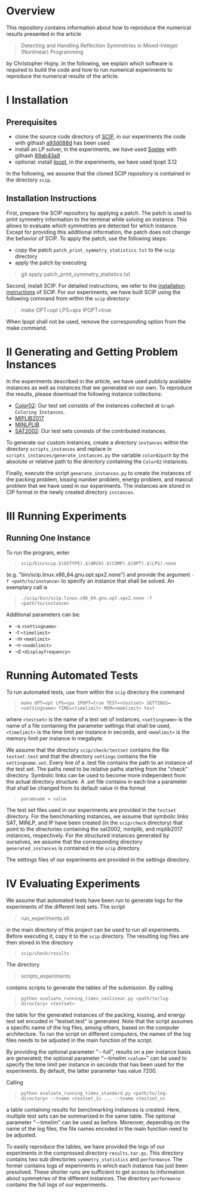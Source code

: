 # Overview

This repository contains information about how to reproduce the numerical results presented in the article

> Detecting and Handling Reflection Symmetries in Mixed-Integer (Nonlinear) Programming

by Christopher Hojny. In the following, we explain which software is required to build the code and how to run numerical experiments to reproduce the numerical results of the article.

# I Installation

## Prerequisites

- clone the source code directory of [SCIP](https://github.com/scipopt/scip), in our experiments the code with githash [a93d088d](https://github.com/scipopt/scip/commit/a93d088d22b63194b842f658af7d20ab624a5dff) has been used
- install an LP solver, in the experiments, we have used [Soplex](https://github.com/scipopt/soplex) with githash [89ab43a9](https://github.com/scipopt/soplex/commit/89ab43a920b15667ad304305e9d22a31d3219efb)
- optional: install [Ipopt](https://coin-or.github.io/Ipopt/), in the experiments, we have used Ipopt 3.12

In the following, we assume that the cloned SCIP repository is contained in the directory `scip`.

## Installation Instructions

First, prepare the SCIP repository by applying a patch. The patch is used to print symmetry information to the terminal while solving an instance. This allows to evaluate which symmetries are detected for which instance. Except for providing this additional information, the patch does not change the behavior of SCIP. To apply the patch, use the following steps:

- copy the patch `patch_print_symmetry_statistics.txt` to the `scip` directory
- apply the patch by executing
> git apply patch_print_symmetry_statistics.txt

Second, install SCIP. For detailed instructions, we refer to the [installation instructions](https://github.com/scipopt/scip/blob/master/INSTALL.md) of SCIP. For our experiments, we have built SCIP using the following command from within the `scip` directory:

> make OPT=opt LPS=spx IPOPT=true

When Ipopt shall not be used, remove the corresponding option from the make command.

# II Generating and Getting Problem Instances

In the experiments described in the article, we have used publicly available instances as well as instances that we generated on our own. To reproduce the results, please download the following instance collections:

- [Color02](https://mat.tepper.cmu.edu/COLOR02/): Our test set consists of the instances collected at `Graph Coloring Instances`.
- [MIPLIB2017](https://miplib.zib.de/downloads/collection.zip)
- [MINLPLIB](http://minlplib.org/minlplib_osil.zip)
- [SAT2002](https://www.cs.ubc.ca/~hoos/SATLIB/Benchmarks/SAT/New/Competition-02/sat-2002-beta.tgz): Our test sets consists of the contributed instances.

To generate our custom instances, create a directory `instances` within the directory `scripts_instances` and replace in `scripts_instances/generate_instances.py` the variable `color02path` by the absolute or relative path to the directory containing the `Color02` instances.

Finally, execute the script `generate_instances.py` to create the instances of the packing problem, kissing number problem, energy problem, and maxcut problem that we have used in our experiments. The instances are stored in CIP format in the newly created directory `instances`.

# III Running Experiments

## Running One Instance

To run the program, enter

> `scip/bin/scip.$(OSTYPE).$(ARCH).$(COMP).$(OPT).$(LPS).none`

(e.g. "bin/scip.linux.x86_64.gnu.opt.spx2.none") and provide the argument `-f <path/to/instance>` to specify an instance that shall be solved. An exemplary call is

> `./scip/bin/scip.linux.x86_64.gnu.opt.spx2.none -f <path/to/instance>`

Additional parameters can be:

- -s `<settingname>`
- -t `<timelimit>`
- -m `<memlimit>`
- -n `<nodelimit>`
- -d `<displayfrequency>`

# Running Automated Tests

To run automated tests, use from within the `scip` directory the command

>  `make OPT=opt LPS=spx IPOPT=true TEST=<testset> SETTINGS=<settingname> TIME=<timelimit> MEM=<memlimit> test`

where `<testset>` is the name of a test set of instances, `<settingname>` is the name of a file containing the parameter settings that shall be used, `<timelimit>` is the time limit per instance in seconds, and `<memlimit>` is the memory limit per instance in megabyte.

We assume that the directory `scip/check/testset` contains the file `testset.test` and that the directory `settings` contains the file `settingname.set`. Every line of a .test file contains the path to an instance of the test set. The paths need to be relative paths starting from the "check" directory. Symbolic links can be used to become more independent from the actual directory structure. A .set file contains in each line a parameter that shall be changed from its default value in the format

> `paramname = value`

The test set files used in our experiments are provided in the `testset` directory. For the benchmarking instances, we assume that symbolic links SAT, MINLP, and IP have been created (in the `scip/check` directory) that point to the directories containing the sat2002, minlplib, and miplib2017 instances, respectively. For the structured instances generated by ourselves, we assume that the corresponding directory `generated_instances` is contained in the `scip` directory.

The settings files of our experiments are provided in the settings directory.

# IV Evaluating Experiments

We assume that automated tests have been run to generate logs for the experiments of the different test sets. The script

> run_experiments.sh

in the main directory of this project can be used to run all experiments. Before executing it, copy it to the `scip` directory. The resulting log files are then stored in the directory

> `scip/check/results`

The directory

> scripts_experiments

contains scripts to generate the tables of the submission. By calling

> `python evaluate_running_times_nonlinear.py <path/to/log-directory> <testset>`

the table for the generated instances of the packing, kissing, and energy test set encoded in "testset.test" is generated. Note that the script assumes a specific name of the log files, among others, based on the computer architecture. To run the script on different computers, the names of the log files needs to be adjusted in the main function of the script.

By providing the optional parameter "--full", results on a per instance basis are generated; the optional parameter "--timelim `<value>`" can be used to specify the time limit per instance in seconds that has been used for the experiments. By default, the latter parameter has value 7200.

Calling

> `python evaluate_running_times_standard.py <path/to/log-directory> --tname <testset_1> ... --tname <testset_n>`

a table containing results for benchmarking instances is created. Here, multiple test sets can be summarized in the same table. The optional parameter "--timelim" can be used as before. Moreover, depending on the name of the log files, the file names encoded in the main function need to be adjusted.

To easily reproduce the tables, we have provided the logs of our experiments in the compressed directory `results.tar.gz`. This directory contains two sub directories `symmetry_statistics` and `performance`. The former contains logs of experiments in which each instance has just been presolved. These shorter runs are sufficient to get access to information about symmetries of the different instances. The directory `performance` contains the full logs of our experiments.